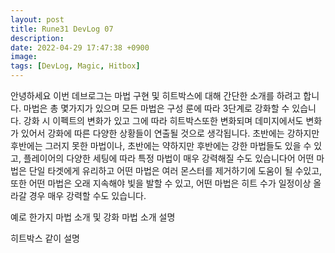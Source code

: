 ```yaml
---
layout: post
title: Rune31 DevLog 07
description:
date: 2022-04-29 17:47:38 +0900
image:
tags: [DevLog, Magic, Hitbox]
---
```

안녕하세요 이번 데브로그는 마법 구현 및 히트박스에 대해 간단한 소개를 하려고 합니다.
마법은 총 몇가지가 있으며 모든 마법은 구성 룬에 따라 3단계로 강화할 수 있습니다. 강화 시 이펙트의 변화가 있고 그에 따라 히트박스또한 변화되며 데미지에서도 변화가 있어서 강화에 따른 다양한 상황들이 연출될 것으로 생각됩니다.
초반에는 강하지만 후반에는 그러지 못한 마법이나, 초반에는 약하지만 후반에는 강한 마법들도 있을 수 있고, 플레이어의 다양한 세팅에 따라 특정 마법이 매우 강력해질 수도 있습니다어
어떤 마법은 단일 타겟에게 유리하고 어떤 마법은 여러 몬스터를 제거하기에 도움이 될 수있고, 또한 어떤 마법은 오래 지속해야 빛을 발할 수 있고, 어떤 마법은 히트 수가 일정이상 올라갈 경우 매우 강력할 수도 있습니다.

예로 한가지 마법 소개 및 강화 마법 소개 설명

히트박스 같이 설명